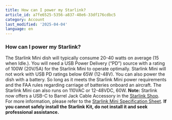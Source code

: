 ```yaml
---
title: How can I power my Starlink?
article_id: a7fe6525-5356-a837-48e6-33df176cdbc5
category: Account
last_modified: '2025-04-04'
language: en
---
```


### How can I power my Starlink? 
The Starlink Mini dish will typically consume 20-40 watts on average (15 when Idle.). You will need a USB Power Delivery (“PD”) source with a rating of 100W (20V/5A) for the Starlink Mini to operate optimally. Starlink Mini will not work with USB PD ratings below 65W (12-48V). 
You can also power the dish with a battery. So long as it meets the Starlink Mini power requirements and the FAA rules regarding carriage of batteries onboard an aircraft. The Starlink Mini can also runs on 110VAC or 12-48VDC, 60W. 
**Note:** Starlink now offers a USB-C to Barrel Jack Cable Accessory in the [Starlink Shop](https://www.starlink.com/support/article/<https:/starlink.com/shop/>). For more information, please refer to the [Starlink Mini Specification Sheet](https://www.starlink.com/support/article/<https:/www.starlink.com/public-files/specification_sheet_mini.pdf>). 
**If you cannot safely install the Starlink Kit, do not install it and seek professional assistance.**